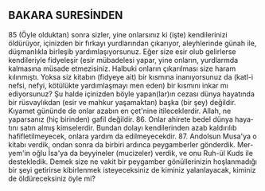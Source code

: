 ## BAKARA SURESİNDEN

85 (Öyle olduktan) sonra sizler, yine on­larsınız ki (işte) kendilerinizi öldürüyor, içiniz­den bir fırkayı yurdlarından çıkarıyor, aleyhle­rinde günah ile, düşmanlıkla birleşib yardımlaşıyorsunuz. Eğer size esir olub gelirlerse kendileriyle fidyeleşir (esir mübadelesi yapar, yine onların, yurdlarmda kalmasına müsade etmezisiniz. Halbuki onların çıkarılması size haram kılınmıştı. Yoksa siz kitabın (fidyeye ait) bir kısmına inanıyorsunuz da (katl-i nefsi, nefyi, kötülükte yardımlaşmayı men eden) bir kısmını inkar mı ediyorsunuz? Şu halde içi­nizden böyle yapan(lar)ın cezası dünya haya­tında bir rüsvaylıkdan (esir ve mahkur yaşamaktan) başka (bir şey) değildir. Kıyamet gü­nünde de onlar azabın en çet'nine itileceklerdir. Allah, ne yaparsanız (hiç birinden) gafil değildir. 86. Onlar ahirete bedel dünya haya­tını satın almış kimselerdir. Bundan dolayı kendilerinden azab kaldırılıb hafifletilmeyecek, onlara yardım da edilmeyecekdir. 87. Andolsun Musa'ya o kitabı verdik, ondan sonra da birbiri ardınca peygamberler gönderdik. Mer­yem'in oğlu İsa'ya da beyyineler (mucizeler) verdik, ve onu Ruh-ül Kuds ile destekledik. Demek size ne vakit bir peygamber gönüllerinizin hoşlanmadığı bir şeyi getirirse kibirlenmek isteyeceksiniz de kiminiz yalanlayacak, kiminiz de öldüreceksiniz öyle mi?
